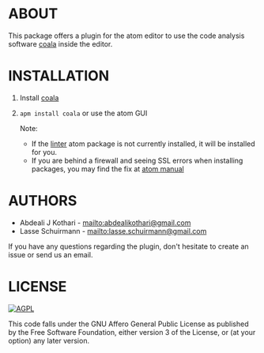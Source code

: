 # ABOUT

This package offers a plugin for the atom editor to use the code analysis
software [coala](https://github.com/coala/coala) inside the
editor.

# INSTALLATION

1.  Install [coala](https://github.com/coala/coala)
2.  `apm install coala` or use the atom GUI

    Note:
     * If the [linter](https://github.com/steelbrain/linter) atom package is not currently installed, it will be installed for you.
     * If you are behind a firewall and seeing SSL errors when installing packages, you may find the fix at [atom manual](http://flight-manual.atom.io/getting-started/sections/installing-atom/#setting-up-a-proxy)

# AUTHORS

*   Abdeali J Kothari - <mailto:abdealikothari@gmail.com>
*   Lasse Schuirmann - <mailto:lasse.schuirmann@gmail.com>

If you have any questions regarding the plugin, don't hesitate
to create an issue or send us an email.

# LICENSE

[![AGPL](https://img.shields.io/github/license/coala/coala.svg)](https://www.gnu.org/licenses/agpl-3.0.html)

This code falls under the GNU Affero General Public License as
published by the Free Software Foundation, either version 3 of
the License, or (at your option) any later version.
